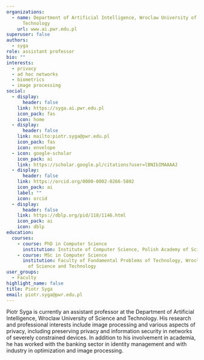 ```yaml
---
organizations:
  - name: Department of Artificial Intelligence, Wroclaw University of Science and
      Technology
    url: www.ai.pwr.edu.pl
superuser: false
authors:
  - syga
role: assistant professor
bio: ""
interests:
  - privacy
  - ad hoc networks
  - biometrics
  - image processing
social:
  - display:
      header: false
    link: https://syga.ai.pwr.edu.pl
    icon_pack: fas
    icon: home
  - display:
      header: false
    link: mailto:piotr.syga@pwr.edu.pl
    icon_pack: fas
    icon: envelope
  - icon: google-scholar
    icon_pack: ai
    link: https://scholar.google.pl/citations?user=lBNIbIMAAAAJ
  - display:
      header: false
    link: https://orcid.org/0000-0002-0266-5802
    icon_pack: ai
    label: ""
    icon: orcid
  - display:
      header: false
    link: https://dblp.org/pid/118/1146.html
    icon_pack: ai
    icon: dblp
education:
  courses:
    - course: PhD in Computer Science
      institution: Institute of Computer Science, Polish Academy of Sciences
    - course: MSc in Computer Science
      institution: Faculty of Fundamental Problems of Technology, Wrocław University
        of Science and Technology
user_groups:
  - Faculty
highlight_name: false
title: Piotr Syga
email: piotr.syga@pwr.edu.pl
---
```

Piotr Syga is currently an assistant professor at the Department of Artificial Intelligence, Wroclaw University of Science and Technology. His research and professional interests include image processing and various aspects of privacy, including preserving privacy and information security in networks of severely constrained devices. In addition to his involvement in academia, he has worked with the banking sector in identity management and with industry in optimization and image processing.